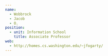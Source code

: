 ```yaml
---
name:
  - Wobbrock
  - Jacob
  - O.
position:
  - unit: Information School
    title: Associate Professor
web: 
  - http://homes.cs.washington.edu/~jfogarty/
---
```

